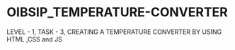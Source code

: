 # OIBSIP_TEMPERATURE-CONVERTER
LEVEL - 1, TASK - 3, CREATING A TEMPERATURE CONVERTER BY USING HTML ,CSS and JS 

